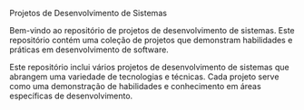 Projetos de Desenvolvimento de Sistemas

Bem-vindo ao repositório de projetos de desenvolvimento de sistemas. Este repositório contém uma coleção de projetos que demonstram habilidades e práticas em desenvolvimento de software.

Este repositório inclui vários projetos de desenvolvimento de sistemas que abrangem uma variedade de tecnologias e técnicas. Cada projeto serve como uma demonstração de habilidades e conhecimento em áreas específicas de desenvolvimento.
